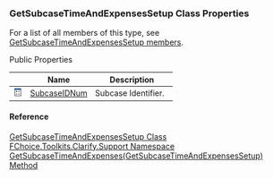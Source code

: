 ﻿### GetSubcaseTimeAndExpensesSetup Class Properties

For a list of all members of this type, see [GetSubcaseTimeAndExpensesSetup members](FChoice.Toolkits.Clarify~FChoice.Toolkits.Clarify.Support.GetSubcaseTimeAndExpensesSetup_members.md).

Public Properties

|   | Name | Description |
| --- | --- | --- |
| ![Public Property](dotnetimages/publicProperty.png) | [SubcaseIDNum](FChoice.Toolkits.Clarify~FChoice.Toolkits.Clarify.Support.GetSubcaseTimeAndExpensesSetup~SubcaseIDNum.md) | Subcase Identifier.   |





#### Reference

[GetSubcaseTimeAndExpensesSetup Class](FChoice.Toolkits.Clarify~FChoice.Toolkits.Clarify.Support.GetSubcaseTimeAndExpensesSetup.md)  
[FChoice.Toolkits.Clarify.Support Namespace](FChoice.Toolkits.Clarify~FChoice.Toolkits.Clarify.Support_namespace.md)  
[GetSubcaseTimeAndExpenses(GetSubcaseTimeAndExpensesSetup) Method](FChoice.Toolkits.Clarify~FChoice.Toolkits.Clarify.Support.SupportToolkit~GetSubcaseTimeAndExpenses(GetSubcaseTimeAndExpensesSetup).md)